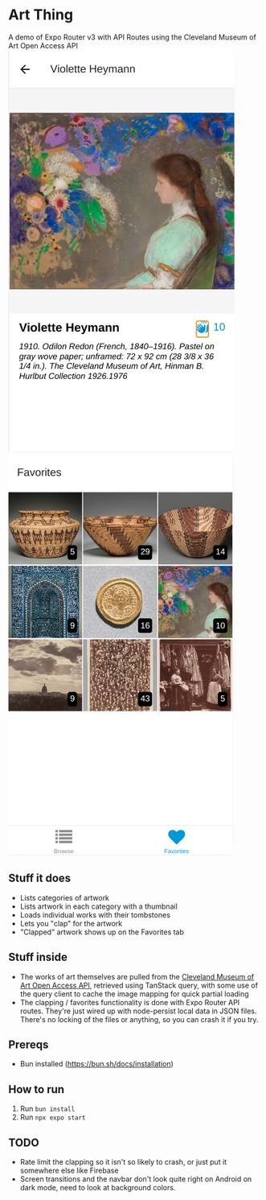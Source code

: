 # Art Thing
A demo of Expo Router v3 with API Routes using the Cleveland Museum of Art Open Access API
![screenshot](/assets/screenshot.png "Screenshot")
![another screenshot](/assets/screenshot2.png "Another Screenshot")
## Stuff it does
- Lists categories of artwork
- Lists artwork in each category with a thumbnail
- Loads individual works with their tombstones
- Lets you "clap" for the artwork
- "Clapped" artwork shows up on the Favorites tab
## Stuff inside
- The works of art themselves are pulled from the [Cleveland Museum of Art Open Access API](https://openaccess-api.clevelandart.org/), retrieved using TanStack query, with some use of the query client to cache the image mapping for quick partial loading
- The clapping / favorites functionality is done with Expo Router API routes. They're just wired up with node-persist local data in JSON files. There's no locking of the files or anything, so you can crash it if you try.
## Prereqs
- Bun installed (https://bun.sh/docs/installation)
## How to run
1. Run `bun install`
2. Run `npx expo start`
## TODO
- Rate limit the clapping so it isn't so likely to crash, or just put it somewhere else like Firebase
- Screen transitions and the navbar don't look quite right on Android on dark mode, need to look at background colors.
